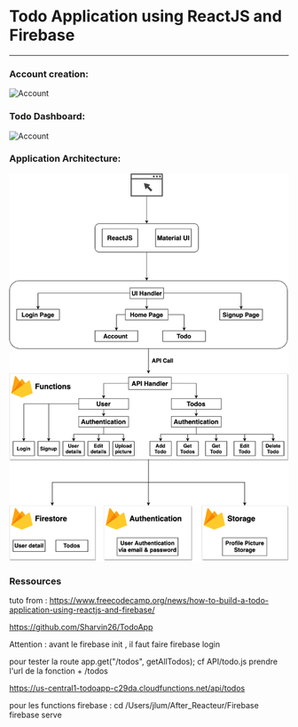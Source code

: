 # Todo Application using ReactJS and Firebase

---

### Account creation:

![Account](doc/Account.gif)

### Todo Dashboard:

![Account](doc/Todo.gif)

### Application Architecture:

![Application Architecture](doc/TodoApp.png)

### Ressources

tuto from :
https://www.freecodecamp.org/news/how-to-build-a-todo-application-using-reactjs-and-firebase/

https://github.com/Sharvin26/TodoApp

Attention : avant le firebase init , il faut faire firebase login

pour tester la route app.get("/todos", getAllTodos); cf API/todo.js
prendre l'url de la fonction + /todos

https://us-central1-todoapp-c29da.cloudfunctions.net/api/todos

pour les functions firebase :
cd /Users/jlum/After_Reacteur/Firebase
firebase serve
